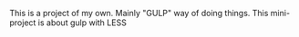 This is a project of my own. Mainly "GULP" way of doing things. This mini-project is about gulp with LESS